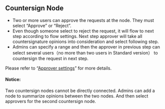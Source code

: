 ## Countersign Node

- Two or more users can approve the requests at the node. They must select “Approve” or “Reject”.
- Even though someone select to reject the request, it will flow to next step according to flow settings. Next step approver will take all countersignature opinions into consideration and select following step.
- Admins can specify a range and then the approver in previous step can select several users（no more than two users in Standard version） to countersign the request in next step.

Please refer to “[Approver settings](flow_step_user.md)” for more details.

#### Notice:
Two countersign nodes cannot be directly connected. Admins can add a node to summarize opinions between the two nodes. And then select approvers for the second countersign node.

